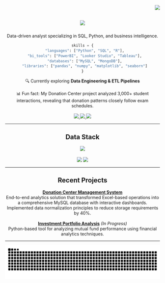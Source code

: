 <img align="right" src="https://visitor-badge.laobi.icu/badge?page_id=rodrigoseneca.rodrigoseneca" />

<h1 align="center">
  <img src="https://readme-typing-svg.herokuapp.com/?font=Fira+Code&size=32&center=true&vCenter=true&width=500&height=70&duration=4000&lines=Rodrigo+Barros;Data+Analyst" />
</h1>

<div align="center">
  <p>Data-driven analyst specializing in SQL, Python, and business intelligence.</p>
</div>

<div align="center">
  
```python
skills = {
  "languages": ["Python", "SQL", "R"],
  "bi_tools": ["PowerBI", "Looker Studio", "Tableau"],
  "databases": ["MySQL", "MongoDB"],
  "libraries": ["pandas", "numpy", "matplotlib", "seaborn"]
}
```
  
</div>

<div align="center">
  🔍 Currently exploring <b>Data Engineering & ETL Pipelines</b>
  <br><br>
  📊 Fun fact: My Donation Center project analyzed 3,000+ student interactions, revealing that donation patterns closely follow exam schedules.
</div>
<br>
<div align="center">
  <a href="mailto:rodrimurilo@outlook.com">
    <img src="https://img.shields.io/badge/Email-0078D4?style=flat-square&logo=microsoft-outlook&logoColor=white" />
  </a>
  <a href="https://www.linkedin.com/in/rodrigombarros25">
    <img src="https://img.shields.io/badge/LinkedIn-0A66C2?style=flat-square&logo=linkedin&logoColor=white" />
  </a>
  <a href="https://rodrigoseneca.github.io/rodrigobarros/">
    <img src="https://img.shields.io/badge/Portfolio-000000?style=flat-square&logo=notion&logoColor=white" />
  </a>
</div>

---

<h2 align="center">Data Stack</h2>

<div align="center">
  <img src="https://skillicons.dev/icons?i=python,mysql,mongodb,r" />
</div>
<br>
<div align="center">
  <img width="49%" src="https://github-readme-stats.vercel.app/api?username=rodrigoseneca&show_icons=true&theme=tokyonight&hide_border=true" />
  <img width="49%" src="https://github-readme-streak-stats.herokuapp.com/?user=rodrigoseneca&theme=tokyonight&hide_border=true" />
</div>

---

<h2 align="center">Recent Projects</h2>

<div align="center">
  <b><a href="https://github.com/rodrigoseneca/donation-center-management-system">Donation Center Management System</a></b>
  <br>
  End-to-end analytics solution that transformed Excel-based operations into a comprehensive MySQL database with interactive dashboards. Implemented data normalization principles to reduce storage requirements by 40%.
  <br><br>
  <b><a href="https://github.com/rodrigoseneca/portfolio-analysis">Investment Portfolio Analysis</a></b> <i>(In Progress)</i>
  <br>
  Python-based tool for analyzing mutual fund performance using financial analytics techniques.
</div>

---

<div align="center">
  <img src="https://raw.githubusercontent.com/rodrigoseneca/rodrigoseneca/output/github-contribution-grid-snake.svg" />
</div>
